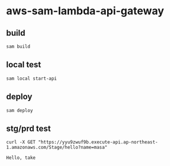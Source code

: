 # aws-sam-lambda-api-gateway

## build

```
sam build
```

## local test

```
sam local start-api
```

## deploy

```
sam deploy
```


## stg/prd test

```
curl -X GET "https://yyu9zwuf9b.execute-api.ap-northeast-1.amazonaws.com/Stage/hello?name=masa"
```

```
Hello, take
```